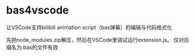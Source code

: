 # bas4vscode
 让VSCode支持bilibili animation script（bas弹幕）的编辑与代码格式化


先把node_modules.zip解压，然后在VSCode里调试运行extension.js。
仅对后缀名为.bas的文件有效